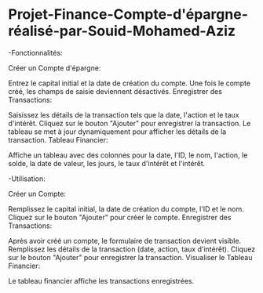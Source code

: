 # Projet-Finance-Compte-d'épargne-réalisé-par-Souid-Mohamed-Aziz
-Fonctionnalités:

Créer un Compte d'épargne:

Entrez le capital initial et la date de création du compte.
Une fois le compte créé, les champs de saisie deviennent désactivés.
Enregistrer des Transactions:

Saisissez les détails de la transaction tels que la date, l'action et le taux d'intérêt.
Cliquez sur le bouton "Ajouter" pour enregistrer la transaction.
Le tableau se met à jour dynamiquement pour afficher les détails de la transaction.
Tableau Financier:

Affiche un tableau avec des colonnes pour la date, l'ID, le nom, l'action, le solde, la date de valeur, les jours, le taux d'intérêt et l'intérêt.

-Utilisation:

Créer un Compte:

Remplissez le capital initial, la date de création du compte, l'ID et le nom.
Cliquez sur le bouton "Ajouter" pour créer le compte.
Enregistrer des Transactions:

Après avoir créé un compte, le formulaire de transaction devient visible.
Remplissez les détails de la transaction (date, action, taux d'intérêt).
Cliquez sur le bouton "Ajouter" pour enregistrer la transaction.
Visualiser le Tableau Financier:

Le tableau financier affiche les transactions enregistrées.
